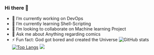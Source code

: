 ### Hi there 👋

- 🔭 I’m currently working on DevOps
- 🌱 I’m currently learning Shell-Scripting
- 👯 I’m looking to collaborate on Machine learning Project
- 💬 Ask me about Anything regarding comics
- ⚡ Fun fact: God got bored and created the Universe
![GitHub stats](https://github-readme-stats.vercel.app/api?username=Mahtab-Hossain&theme=dark&show_icons=true)
[![Top Langs](https://github-readme-stats.vercel.app/api/top-langs/?username=Mahtab-Hossain)](https://github.com/Mahtab-Hossain/github-readme-stats)
![](https://komarev.com/ghpvc/?username=Mahtab-Hossain&color=green)
